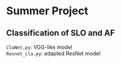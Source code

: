 # Summer Project
## Classification of SLO and AF
`ClaNet.py`: VGG-like model
 <br>`Resnet_cla.py`: adapted ResNet model
 

